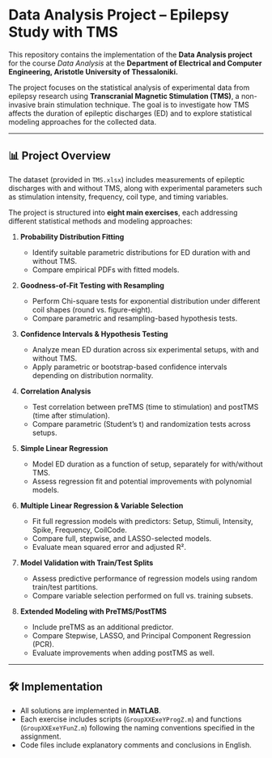 # Data Analysis Project – Epilepsy Study with TMS

This repository contains the implementation of the **Data Analysis project** for the course *Data Analysis* at the **Department of Electrical and Computer Engineering, Aristotle University of Thessaloniki.**  

The project focuses on the statistical analysis of experimental data from epilepsy research using **Transcranial Magnetic Stimulation (TMS)**, a non-invasive brain stimulation technique. The goal is to investigate how TMS affects the duration of epileptic discharges (ED) and to explore statistical modeling approaches for the collected data.

---

## 📊 Project Overview

The dataset (provided in `TMS.xlsx`) includes measurements of epileptic discharges with and without TMS, along with experimental parameters such as stimulation intensity, frequency, coil type, and timing variables.  

The project is structured into **eight main exercises**, each addressing different statistical methods and modeling approaches:

1. **Probability Distribution Fitting**  
   - Identify suitable parametric distributions for ED duration with and without TMS.  
   - Compare empirical PDFs with fitted models.  

2. **Goodness-of-Fit Testing with Resampling**  
   - Perform Chi-square tests for exponential distribution under different coil shapes (round vs. figure-eight).  
   - Compare parametric and resampling-based hypothesis tests.  

3. **Confidence Intervals & Hypothesis Testing**  
   - Analyze mean ED duration across six experimental setups, with and without TMS.  
   - Apply parametric or bootstrap-based confidence intervals depending on distribution normality.  

4. **Correlation Analysis**  
   - Test correlation between preTMS (time to stimulation) and postTMS (time after stimulation).  
   - Compare parametric (Student’s t) and randomization tests across setups.  

5. **Simple Linear Regression**  
   - Model ED duration as a function of setup, separately for with/without TMS.  
   - Assess regression fit and potential improvements with polynomial models.  

6. **Multiple Linear Regression & Variable Selection**  
   - Fit full regression models with predictors: Setup, Stimuli, Intensity, Spike, Frequency, CoilCode.  
   - Compare full, stepwise, and LASSO-selected models.  
   - Evaluate mean squared error and adjusted R².  

7. **Model Validation with Train/Test Splits**  
   - Assess predictive performance of regression models using random train/test partitions.  
   - Compare variable selection performed on full vs. training subsets.  

8. **Extended Modeling with PreTMS/PostTMS**  
   - Include preTMS as an additional predictor.  
   - Compare Stepwise, LASSO, and Principal Component Regression (PCR).  
   - Evaluate improvements when adding postTMS as well.  

---

## 🛠️ Implementation

- All solutions are implemented in **MATLAB**.  
- Each exercise includes scripts (`GroupXXExeYProgZ.m`) and functions (`GroupXXExeYFunZ.m`) following the naming conventions specified in the assignment.  
- Code files include explanatory comments and conclusions in English.  
